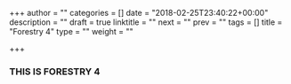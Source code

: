 +++
author = ""
categories = []
date = "2018-02-25T23:40:22+00:00"
description = ""
draft = true
linktitle = ""
next = ""
prev = ""
tags = []
title = "Forestry 4"
type = ""
weight = ""

+++
### THIS IS FORESTRY 4